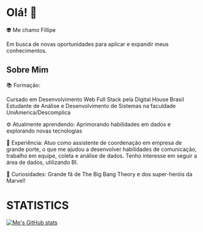 # Olá! 👋
:alien: Me chamo Fillipe

Em busca de novas oportunidades para aplicar e expandir meus conhecimentos.

## Sobre Mim
📚 Formação:

Cursado em Desenvolvimento Web Full Stack pela Digital House Brasil
Estudante de Análise e Desenvolvimento de Sistemas na faculdade UniAmerica/Descomplica

⚙️ Atualmente aprendendo:
Aprimorando habilidades em dados e explorando novas tecnologias

💼 Experiência:
Atuo como assistente de coordenação em empresa de grande porte, o que me ajudou a desenvolver habilidades de comunicação, trabalho em equipe, coleta e análise de dados.
Tenho interesse em seguir a área de dados, utilizando BI.

🎉 Curiosidades:
Grande fã de The Big Bang Theory e dos super-heróis da Marvel!

# STATISTICS
[![Me's GitHub stats](https://github-readme-stats.vercel.app/api?username=FillipeF5&hide=stars&show_icons=true&theme=tokyonight)](https://github.com/anuraghazra/github-readme-stats)
